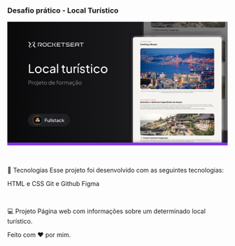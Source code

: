 ### Desafio prático - Local Turístico

<p align="center">
  <img alt="License" src="./assets/page.png">
</p>

<br>

🚀 Tecnologias
Esse projeto foi desenvolvido com as seguintes tecnologias:

HTML e CSS
Git e Github
Figma

<br>

💻 Projeto
Página web com informações sobre um determinado local turístico.

Feito com ♥ por mim.
